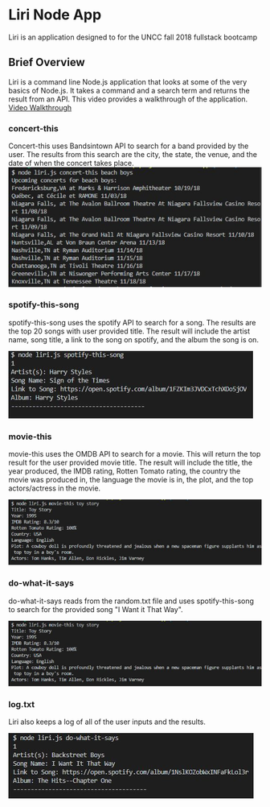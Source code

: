 # Liri Node App

Liri is an application designed to for the UNCC fall 2018 fullstack bootcamp

## Brief Overview 

Liri is a command line Node.js application that looks at some of the very basics of Node.js. It takes a command and a search term and returns the result from an API. This video provides a walkthrough of the application. [Video Walkthrough](https://youtu.be/ytNsEVeKz74)

### concert-this
Concert-this uses Bandsintown API to search for a band provided by the user.  The results from this search are the city, the state, the venue, and the date of when the concert takes place.  
![image of concert-this](images/liri1.JPG)

### spotify-this-song
spotify-this-song uses the spotify API to search for a song. The results are the top 20 songs with user provided title. The result will include the artist name, song title, a link to the song on spotify, and the album the song is on.

![image of spotify-this-song](images/liri2.JPG)

### movie-this
movie-this uses the OMDB API to search for a movie. This will return the top result for the user provided movie title. The result will include the title, the year produced, the IMDB rating, Rotten Tomato rating, the country the movie was produced in, the language the movie is in, the plot, and the top actors/actress in the movie.

![image of movie-this](images/liri3.JPG)

### do-what-it-says
do-what-it-says reads from the random.txt file and uses spotify-this-song to search for the provided song "I Want it That Way".

![image of movie-this](images/liri3.JPG)

### log.txt
Liri also keeps a log of all of the user inputs and the results.

![image of movie-this](images/liri4.JPG)

